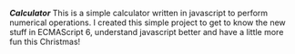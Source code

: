 ***Calculator***
This is a simple calculator written in javascript to perform numerical operations.
I created this simple project to get to know the new stuff in ECMAScript 6, understand javascript better and have a little more fun this Christmas!
